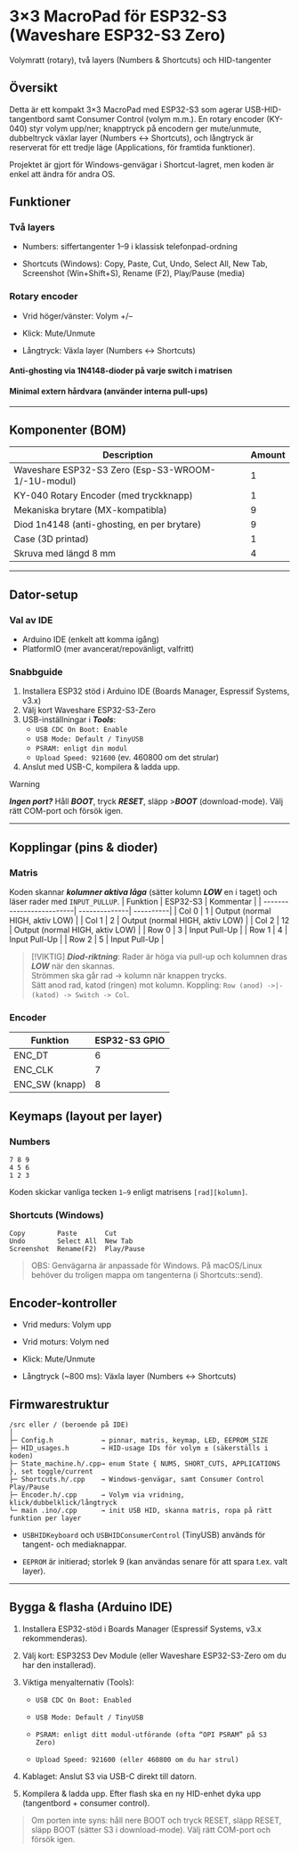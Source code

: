 # 3×3 MacroPad för ESP32-S3 (Waveshare ESP32-S3 Zero)

Volymratt (rotary), två layers (Numbers & Shortcuts) och HID-tangenter


## Översikt

Detta är ett kompakt 3×3 MacroPad med ESP32-S3 som agerar USB-HID-tangentbord samt Consumer Control (volym m.m.).
En rotary encoder (KY-040) styr volym upp/ner; knapptryck på encodern ger mute/unmute, dubbeltryck växlar layer (Numbers ↔ Shortcuts), och långtryck är reserverat för ett tredje läge (Applications, för framtida funktioner).

Projektet är gjort för Windows-genvägar i Shortcut-lagret, men koden är enkel att ändra för andra OS.

## Funktioner

### Två layers

- Numbers: siffertangenter 1–9 i klassisk telefonpad-ordning

- Shortcuts (Windows): Copy, Paste, Cut, Undo, Select All, New Tab, Screenshot (Win+Shift+S), Rename (F2), Play/Pause (media)

### Rotary encoder

- Vrid höger/vänster: Volym +/–

- Klick: Mute/Unmute

- Långtryck: Växla layer (Numbers ↔ Shortcuts)

#### Anti-ghosting via 1N4148-dioder på varje switch i matrisen

#### Minimal extern hårdvara (använder interna pull-ups)

---------------------------------------------------------------

## Komponenter (BOM)
| Description | Amount |
|-------------| -------|
| Waveshare ESP32-S3 Zero (Esp-S3-WROOM-1/-1U-modul) | 1 |
| KY-040 Rotary Encoder (med tryckknapp)             | 1 |
| Mekaniska brytare (MX-kompatibla)                  | 9 |
| Diod 1n4148 (anti-ghosting, en per brytare)        | 9 |
| Case (3D printad)                                  | 1 |
| Skruva med längd 8 mm                              | 4 |

-------------------------------------------------------------------

## Dator-setup

### Val av IDE
- Arduino IDE (enkelt att komma igång)
- PlatformIO (mer avancerat/repovänligt, valfritt)

### Snabbguide 
1. Installera ESP32 stöd i Arduino IDE (Boards Manager, Espressif Systems, v3.x)
2. Välj kort Waveshare ESP32-S3-Zero
3. USB-inställningar i ***Tools***:
    - `USB CDC On Boot: Enable` 
    - `USB Mode: Default / TinyUSB`
    - `PSRAM: enligt din modul`
    - `Upload Speed: 921600` (ev. 460800 om det strular)
4. Anslut med USB-C, kompilera & ladda upp.
> [!WARNING]
> ***Ingen port?*** Håll ***BOOT***, tryck ***RESET***, släpp >***BOOT*** (download-mode). Välj rätt COM-port och försök igen.
-------------------------------------------------------------------

## Kopplingar (pins & dioder)
### Matris

Koden skannar ***kolumner aktiva låga*** (sätter kolumn ***LOW*** en i taget) och läser rader med `INPUT_PULLUP`.
| Funktion                 | ESP32-S3      | Kommentar |
| -------------------------| --------------| ----------|
| Col 0                    |        1      | Output (normal HIGH, aktiv LOW) |
| Col 1 |  2 | Output (normal HIGH, aktiv LOW) |
| Col 2 | 12 | Output (normal HIGH, aktiv LOW) |
| Row 0 | 3  | Input Pull-Up |
| Row 1 | 4  | Input Pull-Up |
| Row 2 | 5  | Input Pull-Up |

> [!VIKTIG]
> ***Diod-riktning***: Rader är höga via pull-up och kolumnen dras  ***LOW*** när den skannas. <br>
> Strömmen ska går rad -> kolumn när knappen trycks. <br>
> Sätt anod rad, katod (ringen) mot kolumn. 
> Koppling: `Row (anod) ->|-(katod) -> Switch -> Col`.

### Encoder
| Funktion               |  ESP32-S3 GPIO |
| ---------------------- | -------------- |
| ENC_DT                 |        6       |
| ENC_CLK                |        7       |
| ENC_SW (knapp)         |        8       |


## Keymaps (layout per layer)
### Numbers
``` 
7 8 9 
4 5 6 
1 2 3 
 ```
Koden skickar vanliga tecken `1–9` enligt matrisens `[rad][kolumn]`.

### Shortcuts (Windows)
```
Copy        Paste       Cut
Undo        Select All  New Tab
Screenshot  Rename(F2)  Play/Pause
```


> OBS: Genvägarna är anpassade för Windows. På macOS/Linux behöver du troligen mappa om tangenterna (i Shortcuts::send).

## Encoder-kontroller

- Vrid medurs: Volym upp

- Vrid moturs: Volym ned

- Klick: Mute/Unmute

- Långtryck (~800 ms): Växla layer (Numbers ↔ Shortcuts)


## Firmwarestruktur
```
/src eller / (beroende på IDE)
│
├─ Config.h            → pinnar, matris, keymap, LED, EEPROM_SIZE
├─ HID_usages.h        → HID-usage IDs för volym ± (säkerställs i koden)
├─ State_machine.h/.cpp→ enum State { NUMS, SHORT_CUTS, APPLICATIONS }, set toggle/current
├─ Shortcuts.h/.cpp    → Windows-genvägar, samt Consumer Control Play/Pause
├─ Encoder.h/.cpp      → Volym via vridning, klick/dubbelklick/långtryck
└─ main .ino/.cpp      → init USB HID, skanna matris, ropa på rätt funktion per layer
```

- `USBHIDKeyboard` och `USBHIDConsumerControl` (TinyUSB) används för tangent- och mediaknappar.

- `EEPROM` är initierad; storlek 9 (kan användas senare för att spara t.ex. valt layer).

----------------------------------------------------------------------------------

## Bygga & flasha (Arduino IDE)

1. Installera ESP32-stöd i Boards Manager (Espressif Systems, v3.x rekommenderas).

2. Välj kort: ESP32S3 Dev Module (eller Waveshare ESP32-S3-Zero om du har den installerad).

3. Viktiga menyalternativ (Tools):

    - `USB CDC On Boot: Enabled`

    - `USB Mode: Default / TinyUSB`

    - `PSRAM: enligt ditt modul-utförande (ofta “OPI PSRAM” på S3 Zero)`

    - `Upload Speed: 921600 (eller 460800 om du har strul)`

4. Kablaget: Anslut S3 via USB-C direkt till datorn.

5. Kompilera & ladda upp. Efter flash ska en ny HID-enhet dyka upp (tangentbord + consumer control).

> Om porten inte syns: håll nere BOOT och tryck RESET, släpp RESET, släpp BOOT (sätter S3 i download-mode). Välj rätt COM-port och försök igen.